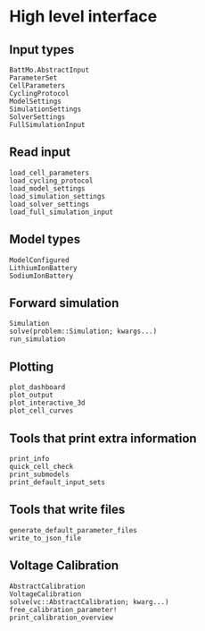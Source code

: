# High level interface


## Input types

```@docs
BattMo.AbstractInput
ParameterSet
CellParameters
CyclingProtocol
ModelSettings
SimulationSettings
SolverSettings
FullSimulationInput
```

## Read input

```@docs
load_cell_parameters
load_cycling_protocol
load_model_settings
load_simulation_settings
load_solver_settings
load_full_simulation_input
```

## Model types

```@docs
ModelConfigured
LithiumIonBattery
SodiumIonBattery
```

## Forward simulation

```@docs
Simulation
solve(problem::Simulation; kwargs...)
run_simulation
```

## Plotting
```@docs
plot_dashboard
plot_output
plot_interactive_3d
plot_cell_curves
```

## Tools that print extra information
```@docs
print_info
quick_cell_check
print_submodels
print_default_input_sets
```

## Tools that write files
```@docs
generate_default_parameter_files
write_to_json_file
```

## Voltage Calibration

```@docs
AbstractCalibration
VoltageCalibration
solve(vc::AbstractCalibration; kwarg...)
free_calibration_parameter!
print_calibration_overview
```